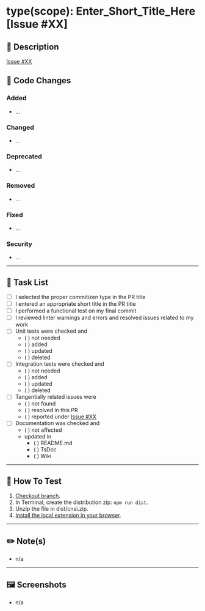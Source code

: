 <!--
GitHub Pull Request Template
https://docs.github.com/en/communities/using-templates-to-encourage-useful-issues-and-pull-requests/creating-a-pull-request-template-for-your-repository
-->

<!--[Enter type, scope, and summary.  Possible types: chore, docs, feat, fix, perf, refactor, revert, style, test.  Possible scopes: config, icons, scripts, stylesheets, vcs, *] -->

# type(scope): Enter_Short_Title_Here [Issue #XX]

## 📖 Description

<!--[Add brief description and link to GitHub issue] -->

[Issue #XX](https://github.com/LittleCornerDev/chrome-ColorNameSeasonIdentifier/issues/XX)

## 👀 Code Changes

<!--[Further Description of code changes included in this PR.  Feel free to delete any sections that are not needed.]-->

### Added

- ...

### Changed

- ...

### Deprecated

- ...

### Removed

- ...

### Fixed

- ...

### Security

- ...

---

## 📖 Task List

<!--[Select the appropriate choice by marking it as `[x]` or `(x)`. ] -->

- [ ] I selected the proper commitizen type in the PR title
- [ ] I entered an appropriate short title in the PR title
- [ ] I performed a functional test on my final commit
- [ ] I reviewed linter warnings and errors and resolved issues related to my work
- [ ] Unit tests were checked and
  - ( ) not needed
  - ( ) added
  - ( ) updated
  - ( ) deleted
- [ ] Integration tests were checked and
  - ( ) not needed
  - ( ) added
  - ( ) updated
  - ( ) deleted
- [ ] Tangentially related issues were
  - ( ) not found
  - ( ) resolved in this PR
  - ( ) reported under [Issue #XX](https://github.com/LittleCornerDev/chrome-ColorNameSeasonIdentifier/issues/XX)
- [ ] Documentation was checked and
  - ( ) not affected
  - updated in
    - ( ) README.md
    - ( ) TsDoc
    - ( ) Wiki

---

## 🔬 How To Test

<!--[Write down the steps necessary to review these changes. Please don't make the reviewer guess how/where to find it.]-->

1.  [Checkout branch](https://www.atlassian.com/git/tutorials/using-branches/git-checkout).
2.  In Terminal, create the distribution zip: `npm run dist`.
3.  Unzip the file in dist/cnsi.zip.
4.  [Install the local extension in your browser](https://developer.chrome.com/docs/extensions/get-started/tutorial/hello-world#load-unpacked).

---

## ✏️ Note(s)

<!--[Important things of note, things to look out for]-->

- n/a

---

## 🖼 Screenshots

<!--[Screenshots as applicable]-->

- n/a
